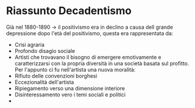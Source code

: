 # Riassunto Decadentismo

Già nel 1880-1890 -> il positivismo era in declino a causa dell grande depressione dopo l'età del positivismo, questa era rappresentata da:
- Crisi agraria
- Profondo disagio sociale
- Artisti che trovavano il bisogno di emergere emotivamente e caratterizzarsi con la propria diversità in una società basata sul profitto.
Per l'appunto ci fu nell'artista una nuova moralità:
- Rifiuto delle convenzioni borghesi
- Eccezionalità dell'artista
- Ripiegamento verso una dimensione interiore
- Disinteressamento vero i temi sociali e politici
- 
<!--stackedit_data:
eyJoaXN0b3J5IjpbMTU4MDg2NTk5NF19
-->